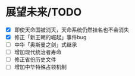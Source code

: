 # 展望未来/TODO

- [x] 即使天命国被消灭，天命系统仍然挂名也不会消失
- [x] 修正「新王朝的崛起」事件bug
- [ ] 中华「奥斯曼之剑」式继承
- [ ] 增加现代统治者寿命
- [ ] 修正省份历史文件
- [ ] 增加中华特殊占领机制
